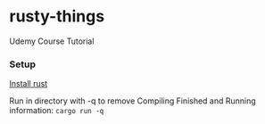 # rusty-things

Udemy Course Tutorial

### Setup

[Install rust](https://www.rust-lang.org/tools/install)

Run in directory with -q to remove Compiling Finished and Running information:
```cargo run -q```
